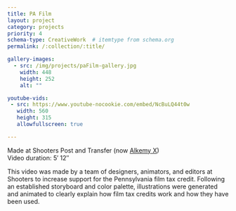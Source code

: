 ```yaml
---
title: PA Film
layout: project
category: projects
priority: 4
schema-type: CreativeWork  # itemtype from schema.org
permalink: /:collection/:title/

gallery-images:
  - src: /img/projects/paFilm-gallery.jpg
    width: 448
    height: 252
    alt: ""

youtube-vids:
 - src: https://www.youtube-nocookie.com/embed/NcBuLQ44t0w
   width: 560
   height: 315
   allowfullscreen: true

---
```


<p class="subhead">Made at Shooters Post and Transfer (now <a href="http://www.alkemy-x.com/" target="_blank">Alkemy X</a>)<br/>
Video duration: 5&prime; 12&Prime;</p>
<meta itemprop="duration" content="T5M12S" />

<p about>This video was made by a team of designers, animators, and editors at Shooters to increase support for the Pennsylvania film tax credit. Following an established storyboard and color palette, illustrations were generated and animated to clearly explain how film tax credits work and how they have been used.</p>
